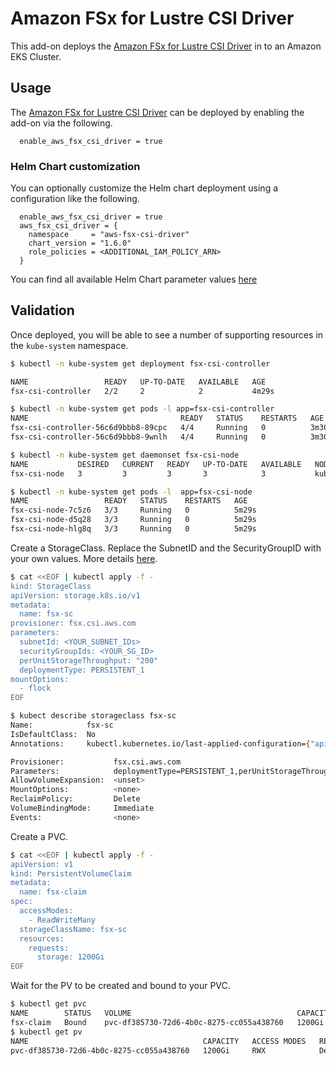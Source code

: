 # Amazon FSx for Lustre CSI Driver

This add-on deploys the [Amazon FSx for Lustre CSI Driver](https://docs.aws.amazon.com/eks/latest/userguide/fsx-csi.html) in to an Amazon EKS Cluster.

## Usage

The [Amazon FSx for Lustre CSI Driver](https://github.com/aws-ia/terraform-aws-eks-blueprints/tree/main/modules/kubernetes-addons/aws-fsx-csi-driver) can be deployed by enabling the add-on via the following.

```hcl
  enable_aws_fsx_csi_driver = true
```

### Helm Chart customization

You can optionally customize the Helm chart deployment using a configuration like the following.

```hcl
  enable_aws_fsx_csi_driver = true
  aws_fsx_csi_driver = {
    namespace     = "aws-fsx-csi-driver"
    chart_version = "1.6.0"
    role_policies = <ADDITIONAL_IAM_POLICY_ARN>
  }
```

You can find all available Helm Chart parameter values [here](https://github.com/kubernetes-sigs/aws-fsx-csi-driver/blob/master/charts/aws-fsx-csi-driver/values.yaml)

## Validation

Once deployed, you will be able to see a number of supporting resources in the `kube-system` namespace.

```sh
$ kubectl -n kube-system get deployment fsx-csi-controller

NAME                 READY   UP-TO-DATE   AVAILABLE   AGE
fsx-csi-controller   2/2     2            2           4m29s

$ kubectl -n kube-system get pods -l app=fsx-csi-controller
NAME                                  READY   STATUS    RESTARTS   AGE
fsx-csi-controller-56c6d9bbb8-89cpc   4/4     Running   0          3m30s
fsx-csi-controller-56c6d9bbb8-9wnlh   4/4     Running   0          3m30s
```

```sh
$ kubectl -n kube-system get daemonset fsx-csi-node
NAME           DESIRED   CURRENT   READY   UP-TO-DATE   AVAILABLE   NODE SELECTOR            AGE
fsx-csi-node   3         3         3       3            3           kubernetes.io/os=linux   5m27s

$ kubectl -n kube-system get pods -l  app=fsx-csi-node
NAME                 READY   STATUS    RESTARTS   AGE
fsx-csi-node-7c5z6   3/3     Running   0          5m29s
fsx-csi-node-d5q28   3/3     Running   0          5m29s
fsx-csi-node-hlg8q   3/3     Running   0          5m29s
```

Create a StorageClass. Replace the SubnetID and the SecurityGroupID with your own values. More details [here](https://docs.aws.amazon.com/eks/latest/userguide/fsx-csi.html).

```sh
$ cat <<EOF | kubectl apply -f -
kind: StorageClass
apiVersion: storage.k8s.io/v1
metadata:
  name: fsx-sc
provisioner: fsx.csi.aws.com
parameters:
  subnetId:	<YOUR_SUBNET_IDs>
  securityGroupIds: <YOUR_SG_ID>
  perUnitStorageThroughput: "200"
  deploymentType: PERSISTENT_1
mountOptions:
  - flock
EOF
```

```sh
$ kubect describe storageclass fsx-sc
Name:            fsx-sc
IsDefaultClass:  No
Annotations:     kubectl.kubernetes.io/last-applied-configuration={"apiVersion":"storage.k8s.io/v1","kind":"StorageClass","metadata":{"annotations":{},"name":"fsx-sc"},"mountOptions":null,"parameters":{"deploymentType":"PERSISTENT_1","perUnitStorageThroughput":"200","securityGroupIds":"sg-q1w2e3r4t5y6u7i8o","subnetId":"subnet-q1w2e3r4t5y6u7i8o"},"provisioner":"fsx.csi.aws.com"}

Provisioner:           fsx.csi.aws.com
Parameters:            deploymentType=PERSISTENT_1,perUnitStorageThroughput=200,securityGroupIds=sg-q1w2e3r4t5y6u7i8o,subnetId=subnet-q1w2e3r4t5y6u7i8o
AllowVolumeExpansion:  <unset>
MountOptions:          <none>
ReclaimPolicy:         Delete
VolumeBindingMode:     Immediate
Events:                <none>
```

Create a PVC.

```sh
$ cat <<EOF | kubectl apply -f -
apiVersion: v1
kind: PersistentVolumeClaim
metadata:
  name: fsx-claim
spec:
  accessModes:
    - ReadWriteMany
  storageClassName: fsx-sc
  resources:
    requests:
      storage: 1200Gi
EOF
```

Wait for the PV to be created and bound to your PVC.

```sh
$ kubectl get pvc
NAME        STATUS   VOLUME                                     CAPACITY   ACCESS MODES   STORAGECLASS   AGE
fsx-claim   Bound    pvc-df385730-72d6-4b0c-8275-cc055a438760   1200Gi     RWX            fsx-sc         7m47s
$ kubectl get pv
NAME                                       CAPACITY   ACCESS MODES   RECLAIM POLICY   STATUS   CLAIM               STORAGECLASS   REASON   AGE
pvc-df385730-72d6-4b0c-8275-cc055a438760   1200Gi     RWX            Delete           Bound    default/fsx-claim   fsx-sc                  2m13s
```

